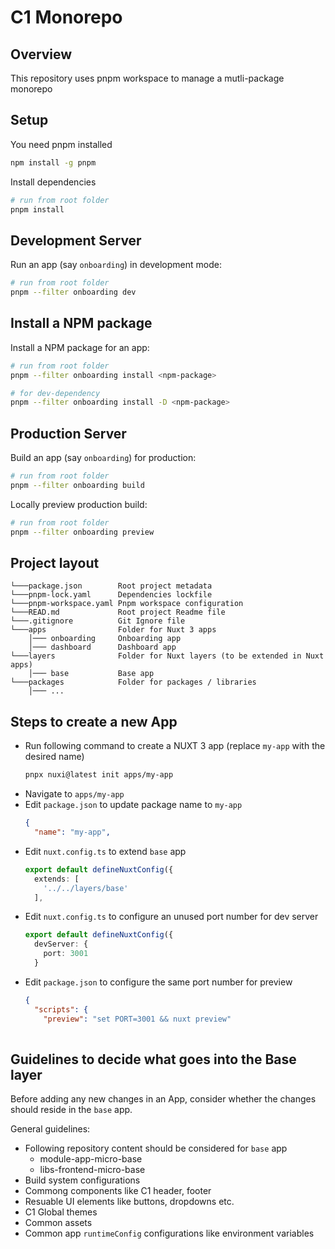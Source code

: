 # C1 Monorepo

## Overview
This repository uses pnpm workspace to manage a mutli-package monorepo


## Setup
You need pnpm installed
```bash
npm install -g pnpm
```
Install dependencies
```bash
# run from root folder
pnpm install
```
## Development Server

Run an app (say `onboarding`) in development mode:

```bash
# run from root folder
pnpm --filter onboarding dev
```

## Install a NPM package
Install a NPM package for an app:
```bash
# run from root folder
pnpm --filter onboarding install <npm-package>

# for dev-dependency
pnpm --filter onboarding install -D <npm-package>
```

## Production Server
Build an app (say `onboarding`) for production:
```bash
# run from root folder
pnpm --filter onboarding build
```
Locally preview production build:
```bash
# run from root folder
pnpm --filter onboarding preview
```

## Project layout

```
└───package.json        Root project metadata
└───pnpm-lock.yaml      Dependencies lockfile
└───pnpm-workspace.yaml Pnpm workspace configuration
└───READ.md             Root project Readme file
└───.gitignore          Git Ignore file
└───apps                Folder for Nuxt 3 apps
    │─── onboarding     Onboarding app
    │─── dashboard      Dashboard app
└───layers              Folder for Nuxt layers (to be extended in Nuxt apps)
    │─── base           Base app
└───packages            Folder for packages / libraries
    │─── ...
```

## Steps to create a new App
- Run following command to create a NUXT 3 app (replace `my-app` with the desired name)
  ```bash
  pnpx nuxi@latest init apps/my-app
  ```
- Navigate to `apps/my-app`
- Edit `package.json` to update package name to `my-app`
  ```json
  {
    "name": "my-app",    
  ```
- Edit `nuxt.config.ts` to extend `base` app
  ```ts
  export default defineNuxtConfig({
    extends: [
      '../../layers/base'
    ],
  ```
- Edit `nuxt.config.ts` to configure an unused port number for dev server
  ```ts
  export default defineNuxtConfig({ 
    devServer: {
      port: 3001
    }
  ```
- Edit `package.json` to configure the same port number for preview
  ```json
  {
    "scripts": {
      "preview": "set PORT=3001 && nuxt preview"
      
  ```
## Guidelines to decide what goes into the Base layer
Before adding any new changes in an App, consider whether the changes should reside in the `base` app.

General guidelines:
- Following repository content should be considered for `base` app
  - module-app-micro-base
  - libs-frontend-micro-base
- Build system configurations
- Commong components like C1 header, footer
- Resuable UI elements like buttons, dropdowns etc.
- C1 Global themes
- Common assets
- Common app `runtimeConfig` configurations like environment variables